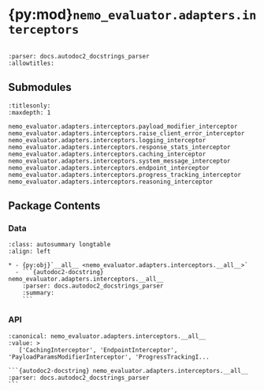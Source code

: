 # {py:mod}`nemo_evaluator.adapters.interceptors`

```{py:module} nemo_evaluator.adapters.interceptors
```

```{autodoc2-docstring} nemo_evaluator.adapters.interceptors
:parser: docs.autodoc2_docstrings_parser
:allowtitles:
```

## Submodules

```{toctree}
:titlesonly:
:maxdepth: 1

nemo_evaluator.adapters.interceptors.payload_modifier_interceptor
nemo_evaluator.adapters.interceptors.raise_client_error_interceptor
nemo_evaluator.adapters.interceptors.logging_interceptor
nemo_evaluator.adapters.interceptors.response_stats_interceptor
nemo_evaluator.adapters.interceptors.caching_interceptor
nemo_evaluator.adapters.interceptors.system_message_interceptor
nemo_evaluator.adapters.interceptors.endpoint_interceptor
nemo_evaluator.adapters.interceptors.progress_tracking_interceptor
nemo_evaluator.adapters.interceptors.reasoning_interceptor
```

## Package Contents

### Data

````{list-table}
:class: autosummary longtable
:align: left

* - {py:obj}`__all__ <nemo_evaluator.adapters.interceptors.__all__>`
  - ```{autodoc2-docstring} nemo_evaluator.adapters.interceptors.__all__
    :parser: docs.autodoc2_docstrings_parser
    :summary:
    ```
````

### API

````{py:data} __all__
:canonical: nemo_evaluator.adapters.interceptors.__all__
:value: >
   ['CachingInterceptor', 'EndpointInterceptor', 'PayloadParamsModifierInterceptor', 'ProgressTrackingI...

```{autodoc2-docstring} nemo_evaluator.adapters.interceptors.__all__
:parser: docs.autodoc2_docstrings_parser
```

````
